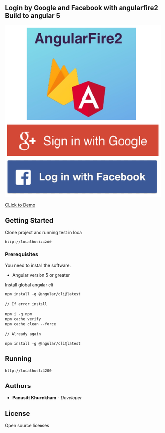 ## Login by Google and Facebook with angularfire2 Build to angular 5

![cpac](./src/assets/images/angularfire2-img.png)


[CLick to Demo]()

## Getting Started

Clone project and running test in local  
```
http://localhost:4200
```

### Prerequisites

You need to install the software.

- Angular version 5 or greater

Install global angular cli

```
npm install -g @angular/cli@latest

// If error install

npm i -g npm
npm cache verify
npm cache clean --force

// Already again

npm install -g @angular/cli@latest

```

## Running 

```
http://localhost:4200
```

## Authors

* **Panusitt Khuenkham** - *Developer*


## License
Open source licenses